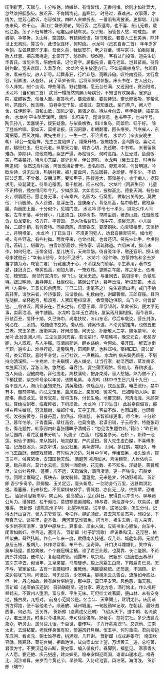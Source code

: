 <!-- { "loadSidebar": true } -->
压倒群芳，天赋与、十分秾艳。娇嫩处、有情皆惜，无香何慊。恰则才如针粟大，忽然谁把胭脂染。放迟开、不肯婿梅花，羞寒俭。 
时易过，春难占。欢事薄，才情欠。觉芳心欲诉，冶容微敛。四畔人来攀折去，一番雨有离披渐。更那堪、几阵夜来风，吹千点。 
满江红
嫌杀双轮，驾行客、之燕适粤。也不喜、船儿无赖，载他江浙。荡子不归鸳被冷，昭君远嫁毡车发。叹子规、闲管昔人愁，啼成血。 
渭城柳，争攀折。关山月，空圆缺。有琵琶改语，锦书难说。若要人生长美满，除非世上无离别。算古今、此恨似连环，何时绝。 
水龙吟（己亥自寿二首）
年年岁岁今朝，左弧悬罢浑无事。吾衰久矣，我辰安在，老之将至。懒写京书，怕看除目，败人佳思。把东篱掩定，北窗开了，悠然酌、颓然睡。 
客有过门投贽。道先生访华胥氏。谁能辛苦，陪他绮语，记他奇字。屈指先贤，戴花老监，岂其苗裔。待异时约取，宽夫彦国，入耆英会。 
水龙吟
先生放逐方归，不如前辈抽身早。台郎旧秩，看来俗似，散人新号。起舞非狂，行吟非怨，高眠非傲。叹终南捷径，太行盘谷，用卿法、从吾好。 
闭了草庐长啸。后将军来时休报。床头书在，古人出处，今人非笑。制个淡词，呷些薄酒，野花簪帽。愿云台任满，又还因任，赛汾阳考。 
水龙吟（自和前二首）
病翁一榻萧然刘屏山号病翁，不知世有欢娱事。雀罗庭院，载醪客去，催租人至。报答秋光，要些酒量，要些诗思。奈长鲸罢吸，寒蛩息响，茶瓯外、惟贪睡。 
穷巷幸无干贽。或相过、莫知谁氏。柴门草户，阙人守舍，任伊题字。自和山歌，国风之变，离骚之裔。待从今向去，年年强健，插花高会。 
水龙吟
平生酷爱渊明，偶然一出归来早。题诗信意，也书甲子，也书年号。陶侃孙儿，孟嘉甥子，疑狂疑傲。与柴桑樵牧，斜川鱼鸟，同盟后、归于好。 
除了登临吟啸。事如天、莫相谘报。田园闲静，市朝翻覆，回头堪笑。节序催人，东篱把菊，西风吹帽。做先生处士，一生一世，不论资考。 
水龙吟（辛亥安晚生朝）
祁公一度貂蝉，先生三度貂蝉了。燔柴升辂，银蟾烛夜，金乌腾晓。喜动龙颜，瑞班虹玉，归功元老。纵擎天力倦，明农心切，先还取、中书考。 
末著留侯难办，算除非、烦他商皓。紫芝产遍，赤松待久，何时高蹈。人世无过，鱼羹饭美，布衾铭好。待角巾东路，蹇驴北阜，伴公游钓。 
水龙吟（癸丑生日，时再得明道祠）
依然这后村翁，阿谁改换新曹号。虚名砂砾，旁观冷笑，何曾明道。吟歇后诗，说无生话，热瞒村獠。被儿童盘问，先生因甚，身顽健、年多少。 
不茹园公芝草。不曾餐、安期瓜枣。要知甲子，陈抟差大，邵雍差小。肯学痴人，据鞍求用，染髭藏老。待眉毛覆面，看千桃谢，阅三松倒。 
水龙吟（丙辰生日）
儿童不识樗翁，挽衣借问年今几。少如彦国，大如君实，披襟高比。德业天渊，有些似处，须眉而已。愿老身无事，小车乘兴，名园内、行窝里。 
做取出关周史。莫做他、下山园绮。从人谤道，是浮丘伯，是庚桑子。背伛肩高，幅巾藜杖，敞袍穿履。向画图上面，十分似个，见端门底。 
水龙吟
即令七十平头，岂能久作人间客。左车牙落，半分臂小，几茎须白。挟种树书，举障尘扇，著游山屐。任蛙蟆胜负，鱼龙变化，侬方在、华胥国。 
岛大功名官职。眼中花、须臾无迹。小儿破贼，二郎作相，有何奇特。同辈萧疏，且留铁汉，要摩铜狄。向宝钗楼里，天津桥上，月明横笛。 
水龙吟（丁巳生日）
不须更问旁人，劝君自拂青铜照。幅巾短褐，有些野逸，有些村拗。两度呼来，也曾批敕，也曾还诏。笑先生此手，今堪何用，苔矶上、堪垂钓。 
白雪新腔高妙。把侬家、调疏称道。六韬未试，抑诗未作，如何归老。玉带金貂，星儿快活，天来烦恼。待自笺年甲，缴还官职，换山翁号李建勋云：“幸有山翁号，如何不见呼”。 
水龙吟（徐仲晦、方蒙仲各和余去岁笛字韵为寿，戏答二君）
行藏自决于心，不消谋及门前客。平生慕用，著书玄晏，挂冠贞白。帝奖孤高，别加九锡，一筇双屐。更赐之车服，胙之茅土，依稀在、槐安国。 
频领竹宫清职。仰飞仙、犹龙无迹。与谁同去，挑包徐甲，负辕班特。蹉过明师，且寻狎友，杜康仪狄。笑谢公旷达，暮年垂泪，听桓郎笛。 
水龙吟（方蒙仲、王景长和余丙辰、丁已二词，走笔答之）
先生避谤山栖，戒门不纳高轩客。谁欤来者，吟诗张碧，诙谐侯白。礼数由他，谢郎著帽，王郎穿屐。且问花随柳，举杯邀月，那须预、人家国用桓温语。 
香案旁边供职。鸟飞空、何曾留迹。＿翁铁汉，两贤安在，百夫之特。但愿王师，早俘颉利，早禽长狄。便太平无事，卖薪沽酒，骑牛腰笛。 
水龙吟
当年玉立清扬，屋梁落月偏相照。而今衰飒，形骸百丑，情怀十拗。久已饰巾，尚堪扶杖，听山东诏。尽后车载汝，营丘封汝，何必在、＿溪钓。 
晚悟儋书玄妙。懒从他、钟离传道。不论资望推排，也做五更三老。宋玉多悲，唐衢喜哭，好闲烦恼。问天公，扑断散人二字，赐龟蒙号。 
水龙吟
此翁饱阅人间，三生似是刘宾客。若论辈行，早陪韩柳，晚交元白。老矣安能，为人取履，与人争屐。叹酒泉郡远，醉乡路绝，今何处、堪开国。 
解去冰衔华职。遍空山、难寻行迹。道旁喘月，田间卧草，也胜郊特。宰相□□，周公留召，娄公容狄。喜时平身健，三行社饮，一声樵笛。 
水龙吟
病夫鬓秃颜苍，不堪持向清溪照。一生枘凿，壮夫瞋懦，通人嫌拗。让当行家，勒浯西颂，草淮南诏。幸脱离沮洳，浮游江海，悠然逝、毋吞钓。 
宴坐蒲团观妙。怪痴儿、舂粮求道。古人尚齿，迎他商皓，拜他庞老。鸠杖蒲轮，把身束缚，替人愁恼。煞为僧不了，下梢犹要，紫衣师号余以年劳，该赐龟紫。 
水龙吟（林中书生日六月十九日）
＿斋不是凡人，海山仙圣知来处。清英融结，佩瑶台月，饮金茎露。翰墨流行，禁中有本，御前停箸。向弘文馆里，薰风殿上，亲属和、微凉句。 
已被昭阳人妒。更那堪、鼎成龙去。曾传宝苑，曾将玉杵，付长生兔。地覆天翻，河清海浅，朱颜常驻。算给扶朝者，临雍拜者，下梢须做。 
水龙吟（丁卯生日）
此翁幸自偏盲，那堪右目生微翳。羽流禳谢，缁郎忏悔，天乎无罪。客曰不然，也因口腹，也因瞻视。汝夜披黄卷，日餐丹荔，胎伊戚、将谁怼。 
长智都缘更事。尽今生、十分珍卫。暮年怕杀，汗青蠹简，擘红高会。也莫贪他，君谟旧谱，子云奇字。特邀张司业，看花题竹，韩家园内韩喜张籍眸子清朗云：“忽见孟生题竹处。”籍诗：“昨日韩家后园内，看花犹自未分明”。 
风流子（白莲）
松桂各参天。石桥下，新种一池莲。似仙子御风，来从姑射，地灵献宝，产向蓝田。曾入先生虚白屋，不喜傅朱铅。记茂叔溪头，深衣听讲，远公社里，素衲安禅。 
山间。多红鹤，端相久，蓦地飞去蹁跹。但蝶戏鹭翘，有时偷近旁边。对月中乍可，伴娥孤另，墙头谁肯，窥玉三年。俗客浓妆，安知国艳天然。 
满庭芳
凉月如冰，素涛翻雪，人世依约三更。扁舟乘兴，莫计水云程。忽到一洲奇绝，花无数、多不知名。浑疑是，芙蓉城里，又似牡丹坪。 
蓬莱，应不远，天风海浪，满目凄清。更一声铁笛，石裂龙惊。回顾尘寰局促，挥袂去、散发骑鲸。蘧蘧觉，元来是梦，钟动野鸡鸣。 
贺新郎
吾少多奇节。颇揶揄、玉关定远，壶头新息。一剑防身行万里，选甚南溟北极。看塞雁、衔来秋色。不但槊棋夸妙手，管城君、亦自无＿敌。终贾辈，恐难匹。 
酒肠诗胆新来窄。向西风、登高望远，乱山斜日。安得良弓并快马，聊与诸公角力。漫醉把、栏干频拍。莫恨寒蟾离海晚，待与君、秉烛游今夕。欢易买，健难得。 
贺新郎（送陈真州子华）
北望神州路。试平章、这场公事，怎生分付。记得太行山百万，曾入宗爷驾驭。今把作、握蛇骑虎。君去京东豪杰喜，想投戈、下拜真吾父。谈笑里，定齐鲁。 
两河萧瑟惟狐兔。问当年、祖生去后，有人来否。多少新亭挥泪客，谁梦中原块土。算事业、须由人做。应笑书生心胆怯，向车中、闭置如新妇。空目送，塞鸿去。 
贺新郎（杜子昕凯歌）
尽说番和汉。这琵琶、依稀似曲，蓦然弦断。作么一年来一度，欺得南人技短。叹几处、城危如卵。元凯后身居玉帐，报胡儿、休作寻常看。布严令，运奇算。 
开门决斗雌雄判。笑中宵、奚车毡屋，兽惊禽散。个个巍冠横尘柄，谁了君王此段。也莫靠、长江能限。不论周郎并幼度，便仲尼、复起嗟微管。驰露布，筑京观。 
贺新郎（跋唐伯玉奏稿）
宣引东华去。似当年、文皇亲擢，马周徒步。殿上风霜生白简，下殿扁舟已具。怎不与、官家留住。古有一言腰相印，谁教他、满箧婴鳞疏。还笏退，不回顾。 
新来边报犹飞羽。问诸公、可无长策，少宽明主。攀槛朱云头雪白，流落如今底处。但一片、丹心如故。赖有越台堪眺望，那中原、莫已平安否。风色恶，海天暮。 
贺新郎（送唐伯玉还朝）
驿骑联翩至。道台家、筹边方急，酒行姑止。作么携将琴鹤去，不管州人堕泪。富与贵、平生无味。可但红尘难著脚，便山林、未有安身地。搔白发，兀相对。 
前身小范疑公是。忆当年、天章阁上，建明尤伟。庆历诸贤方得路，便不容他老子。须著放、延州城里。一句殷勤牢记取，在朝廷、最好图西事。何必向，玉关外。 
贺新郎（送黄成父还朝）
飞诏从天下。道中朝、名流欲尽，君王思贾。时事只今堪痛哭，未可徐徐俟驾。好著手、扶将宗社。多少法筵龙象众，听灵山、属付些儿话。千百世，要传写。 
子方行矣乘骢马。又送他、江南太史，去游毡厦。老我伴身惟有影，倚遍风轩月榭。怅玉手、何时重把。君向柳边花底问，看贞元、朝士谁存者。桃满观，几开谢。 
贺新郎（戊戌寿张守）
南国秋容晚。晓寒轻、菊花台榭，拒霜池馆。试向壶山堂上望，万顷黄云＿遍。总吃著、君侯方寸。不要汉廷夸击断，要史家、编入循良传。春脚到，福星见。 
家家香火人人愿。要还他、庆元狨座，建炎蝉冕。稳奉安舆迎两国，谁谓山遥水远。福寿比、河沙难算。来岁而今黄花节，早骖鸾、入侍瑶池宴。风浩荡，海清浅。 
贺新郎（端午）
